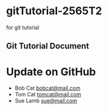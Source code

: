 # gitTutorial-2565T2
for git tutorial

## Git Tutorial Document
# Update on GitHub

- Bob Cat bobcat@mail.com
- Tom Cat tomcat@mail.com
- Sue Lamb sue@mail.com